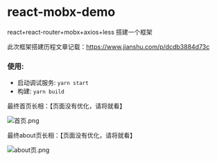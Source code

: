 # react-mobx-demo
react+react-router+mobx+axios+less 搭建一个框架

此次框架搭建历程文章记载：https://www.jianshu.com/p/dcdb3884d73c

### 使用:

* 启动调试服务: `yarn start`
* 构建: `yarn build`

最终首页长相：【页面没有优化，请将就看】

![首页.png](https://upload-images.jianshu.io/upload_images/3453108-a0e196e2a8e6fe59.png?imageMogr2/auto-orient/strip%7CimageView2/2/w/1240)

最终about页长相：【页面没有优化，请将就看】

![about页.png](https://upload-images.jianshu.io/upload_images/3453108-72ebf4e71bdd322d.png?imageMogr2/auto-orient/strip%7CimageView2/2/w/1240)
